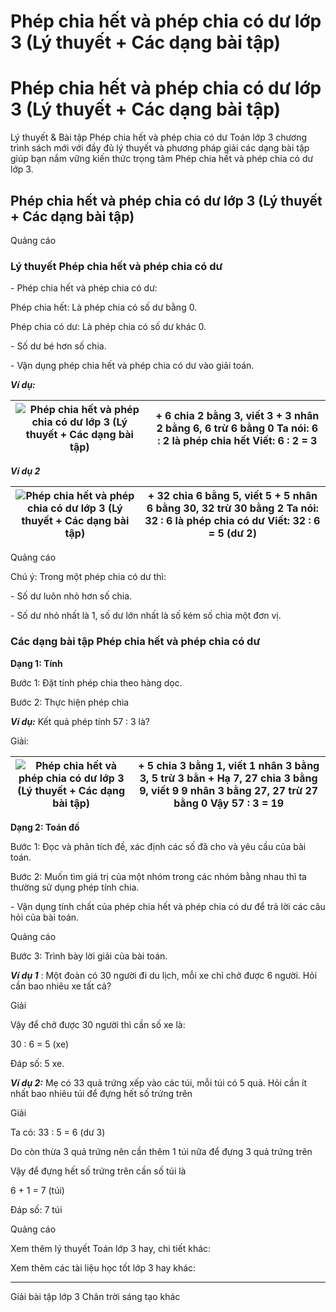 # Phép chia hết và phép chia có dư lớp 3 (Lý thuyết + Các dạng bài tập)

# Phép chia hết và phép chia có dư lớp 3 (Lý thuyết + Các dạng bài tập)

Lý thuyết & Bài tập Phép chia hết và phép chia có dư Toán lớp 3 chương trình sách mới với đầy đủ lý thuyết và phương pháp giải các dạng bài tập giúp bạn nắm vững kiến thức trọng tâm Phép chia hết và phép chia có dư lớp 3.

## Phép chia hết và phép chia có dư lớp 3 (Lý thuyết + Các dạng bài tập)

Quảng cáo

### Lý thuyết Phép chia hết và phép chia có dư

\- Phép chia hết và phép chia có dư:

Phép chia hết: Là phép chia có số dư bằng 0.

Phép chia có dư: Là phép chia có số dư khác 0.

\- Số dư bé hơn số chia.

\- Vận dụng phép chia hết và phép chia có dư vào giải toán.

**_Ví dụ:_**

![Phép chia hết và phép chia có dư lớp 3 \(Lý thuyết + Các dạng bài tập\)](https://vietjack.com/toan-3-ct/images/ly-thuyet-phep-chia-het-va-phep-chia-co-du.PNG) |  \+ 6 chia 2 bằng 3, viết 3 \+ 3 nhân 2 bằng 6, 6 trừ 6 bằng 0 Ta nói: 6 : 2 là phép chia hết Viết: 6 : 2 = 3  
---|---  
  
**_Ví dụ 2_**

![Phép chia hết và phép chia có dư lớp 3 \(Lý thuyết + Các dạng bài tập\)](https://vietjack.com/toan-3-ct/images/ly-thuyet-phep-chia-het-va-phep-chia-co-du-1.PNG) |  \+ 32 chia 6 bằng 5, viết 5 \+ 5 nhân 6 bằng 30, 32 trừ 30 bằng 2 Ta nói: 32 : 6 là phép chia có dư Viết: 32 : 6 = 5 (dư 2)  
---|---  
  
Quảng cáo

Chú ý: Trong một phép chia có dư thì:

\- Số dư luôn nhỏ hơn số chia.

\- Số dư nhỏ nhất là 1, số dư lớn nhất là số kém số chia một đơn vị.

### Các dạng bài tập Phép chia hết và phép chia có dư

**Dạng 1: Tính**

Bước 1: Đặt tính phép chia theo hàng dọc.

Bước 2: Thực hiện phép chia

**_Ví dụ:_** Kết quả phép tính 57 : 3 là?

Giải:

![Phép chia hết và phép chia có dư lớp 3 \(Lý thuyết + Các dạng bài tập\)](https://vietjack.com/toan-3-ct/images/ly-thuyet-phep-chia-het-va-phep-chia-co-du-2.PNG) |  \+ 5 chia 3 bằng 1, viết  1 nhân 3 bằng 3, 5 trừ 3 bằn \+ Hạ 7, 27 chia 3 bằng 9, viết 9 9 nhân 3 bằng 27, 27 trừ 27 bằng 0 Vậy 57 : 3 = 19  
---|---  
  
**Dạng 2: Toán đố**

Bước 1: Đọc và phân tích đề, xác định các số đã cho và yêu cầu của bài toán.

Bước 2: Muốn tìm giá trị của một nhóm trong các nhóm bằng nhau thì ta thường sử dụng phép tính chia.

\- Vận dụng tính chất của phép chia hết và phép chia có dư để trả lời các câu hỏi của bài toán.

Quảng cáo

Bước 3: Trình bày lời giải của bài toán.

**_Ví dụ 1_** : Một đoàn có 30 người đi du lịch, mỗi xe chỉ chở được 6 người. Hỏi cần bao nhiêu xe tất cả?

Giải

Vậy để chở được 30 người thì cần số xe là:

30 : 6 = 5 (xe)

Đáp số: 5 xe.

**_Ví dụ 2:_** Mẹ có 33 quả trứng xếp vào các túi, mỗi túi có 5 quả. Hỏi cần ít nhất bao nhiêu túi để đựng hết số trứng trên

Giải

Ta có: 33 : 5 = 6 (dư 3)

Do còn thừa 3 quả trứng nên cần thêm 1 túi nữa để đựng 3 quả trứng trên

Vậy để đựng hết số trứng trên cần số túi là

6 + 1 = 7 (túi)

Đáp số: 7 túi 

Quảng cáo

Xem thêm lý thuyết Toán lớp 3 hay, chi tiết khác:

Xem thêm các tài liệu học tốt lớp 3 hay khác:

* * *

Giải bài tập lớp 3 Chân trời sáng tạo khác
